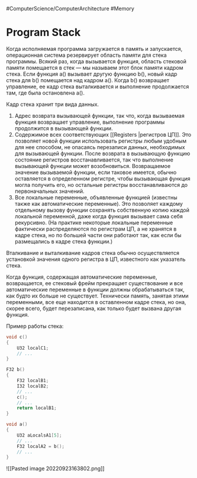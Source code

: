 #ComputerScience/ComputerArchitecture 
#Memory 
# Program Stack
Когда исполняемая программа загружается в память и запускается, операционная система резервирует область памяти для стека программы. Всякий раз, когда вызывается функция, область стековой памяти помещается в стек — мы называем этот блок памяти кадром стека. Если функция a() вызывает другую функцию b(), новый кадр стека для b() помещается над кадром a(). Когда b() возвращает управление, ее кадр стека выталкивается и выполнение продолжается там, где была остановлена a().

Кадр стека хранит три вида данных.
1. Адрес возврата вызывающей функции, так что, когда вызываемая функция возвращает управление, выполнение программы продолжится в вызывающей функции.
2. Содержимое всех соответствующих [[Registers |регистров ЦП]]. Это позволяет новой функции использовать регистры любым удобным для нее способом, не опасаясь перезаписи данных, необходимых для вызывающей функции. После возврата в вызывающую функцию состояние регистров восстанавливается, так что выполнение вызывающей функции может возобновиться. Возвращаемое значение вызываемой функции, если таковое имеется, обычно оставляется в определенном регистре, чтобы вызывающая функция могла получить его, но остальные регистры восстанавливаются до первоначальных значений.
3. Все локальные переменные, объявленные функцией (известны также как автоматические переменные). Это позволяет каждому отдельному вызову функции сохранять собственную копию каждой локальной переменной, даже когда функция вызывает сама себя рекурсивно. (На практике некоторые локальные переменные фактически распределяются по регистрам ЦП, а не хранятся в кадре стека, но по большей части они работают так, как если бы размещались в кадре стека функции.)

Вталкивание и выталкивание кадров стека обычно осуществляется установкой значения одного регистра в ЦП, известного как указатель стека.

Когда функция, содержащая автоматические переменные, возвращается, ее стековый фрейм прекращает существование и все автоматические переменные в функции должны обрабатываться так, как будто их больше не существует. Технически память, занятая этими переменными, все еще находится в оставленном кадре стека, но она, скорее всего, будет перезаписана, как только будет вызвана другая функция.

Пример работы стека:
```C++
void c()
{
	U32 localC1;
	// ...
}

F32 b()
{
	F32 localB1;
	I32 localB2;
	// ...
	c();
	// ...
	return localB1;
}

void a()
{
	U32 aLocalsA1[5];
	// ...
	F32 localA2 = b();
	// ...
}
```

![[Pasted image 20220923163802.png]]